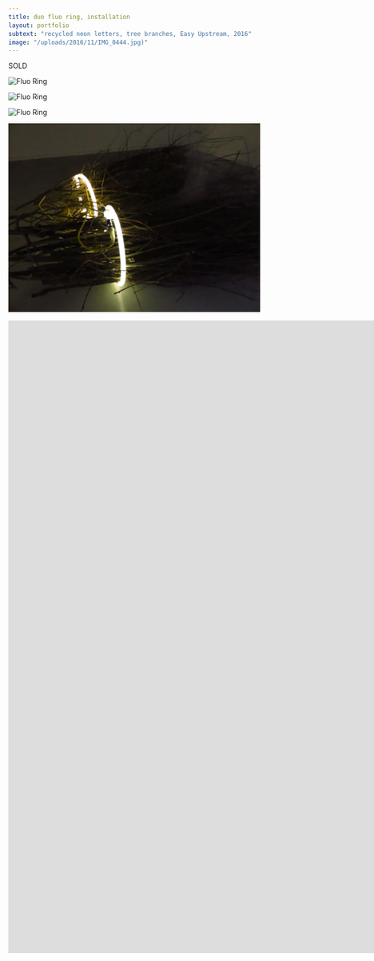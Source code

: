 ```yaml
---
title: duo fluo ring, installation
layout: portfolio
subtext: "recycled neon letters, tree branches, Easy Upstream, 2016"
image: "/uploads/2016/11/IMG_0444.jpg)"
---
```


SOLD

![Fluo Ring](/uploads/2016/11/IMG_0444.jpg)

![Fluo Ring](/uploads/2016/11/IMG_0448.jpg)

![Fluo Ring](/uploads/2016/11/IMG_0485.jpg)

![Fluo Ring](/uploads/2016/11/IMG_0483.jpg)

<iframe src="https://youtu.be/NNimt3IkR_A" width="1900" height="1267" frameborder="0" allowfullscreen="allowfullscreen"></iframe>